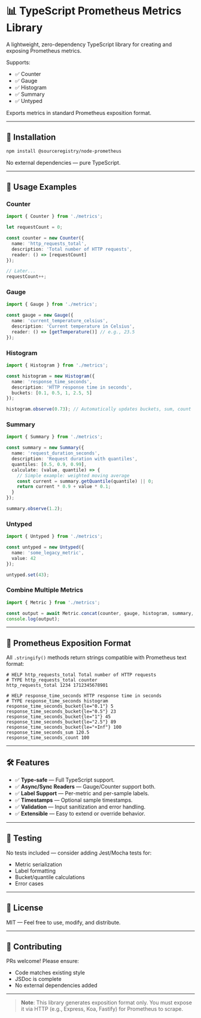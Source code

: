 # 📊 TypeScript Prometheus Metrics Library

A lightweight, zero-dependency TypeScript library for creating and exposing Prometheus metrics.

Supports:
- ✅ Counter
- ✅ Gauge
- ✅ Histogram
- ✅ Summary
- ✅ Untyped

Exports metrics in standard Prometheus exposition format.

---

## 🚀 Installation

```bash
npm install @sourceregistry/node-prometheus
```

No external dependencies — pure TypeScript.

---

## 🧩 Usage Examples

### Counter

```ts
import { Counter } from './metrics';

let requestCount = 0;

const counter = new Counter({
  name: 'http_requests_total',
  description: 'Total number of HTTP requests',
  reader: () => [requestCount]
});

// Later...
requestCount++;
```

### Gauge

```ts
import { Gauge } from './metrics';

const gauge = new Gauge({
  name: 'current_temperature_celsius',
  description: 'Current temperature in Celsius',
  reader: () => [getTemperature()] // e.g., 23.5
});
```

### Histogram

```ts
import { Histogram } from './metrics';

const histogram = new Histogram({
  name: 'response_time_seconds',
  description: 'HTTP response time in seconds',
  buckets: [0.1, 0.5, 1, 2.5, 5]
});

histogram.observe(0.73); // Automatically updates buckets, sum, count
```

### Summary

```ts
import { Summary } from './metrics';

const summary = new Summary({
  name: 'request_duration_seconds',
  description: 'Request duration with quantiles',
  quantiles: [0.5, 0.9, 0.99],
  calculate: (value, quantile) => {
    // Simple example: weighted moving average
    const current = summary.getQuantile(quantile) || 0;
    return current * 0.9 + value * 0.1;
  }
});

summary.observe(1.2);
```

### Untyped

```ts
import { Untyped } from './metrics';

const untyped = new Untyped({
  name: 'some_legacy_metric',
  value: 42
});

untyped.set(43);
```

### Combine Multiple Metrics

```ts
import { Metric } from './metrics';

const output = await Metric.concat(counter, gauge, histogram, summary, untyped);
console.log(output);
```

---

## 📏 Prometheus Exposition Format

All `.stringify()` methods return strings compatible with Prometheus text format:

```
# HELP http_requests_total Total number of HTTP requests
# TYPE http_requests_total counter
http_requests_total 1234 1712345678901

# HELP response_time_seconds HTTP response time in seconds
# TYPE response_time_seconds histogram
response_time_seconds_bucket{le="0.1"} 5
response_time_seconds_bucket{le="0.5"} 23
response_time_seconds_bucket{le="1"} 45
response_time_seconds_bucket{le="2.5"} 89
response_time_seconds_bucket{le="+Inf"} 100
response_time_seconds_sum 120.5
response_time_seconds_count 100
```

---

## 🛠️ Features

- ✅ **Type-safe** — Full TypeScript support.
- ✅ **Async/Sync Readers** — Gauge/Counter support both.
- ✅ **Label Support** — Per-metric and per-sample labels.
- ✅ **Timestamps** — Optional sample timestamps.
- ✅ **Validation** — Input sanitization and error handling.
- ✅ **Extensible** — Easy to extend or override behavior.

---

## 🧪 Testing

No tests included — consider adding Jest/Mocha tests for:

- Metric serialization
- Label formatting
- Bucket/quantile calculations
- Error cases

---

## 📜 License

MIT — Feel free to use, modify, and distribute.

---

## 🤝 Contributing

PRs welcome! Please ensure:

- Code matches existing style
- JSDoc is complete
- No external dependencies added

---
> **Note**: This library generates exposition format only. You must expose it via HTTP (e.g., Express, Koa, Fastify) for Prometheus to scrape.
